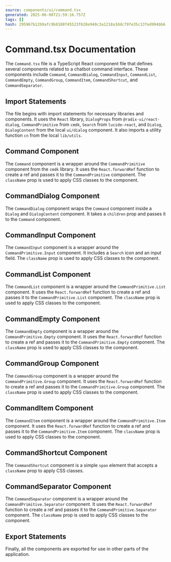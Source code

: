 ```yaml
---
source: components/ui/command.tsx
generated: 2025-06-08T21:59:16.757Z
tags: []
hash: 295967b12b9afc9b8188f45523f628e940c3a1218a3ddc797e35c13fed994bb6
---
```


# Command.tsx Documentation

The `Command.tsx` file is a TypeScript React component file that defines several components related to a chatbot command interface. These components include `Command`, `CommandDialog`, `CommandInput`, `CommandList`, `CommandEmpty`, `CommandGroup`, `CommandItem`, `CommandShortcut`, and `CommandSeparator`.

## Import Statements

The file begins with import statements for necessary libraries and components. It uses the `React` library, `DialogProps` from `@radix-ui/react-dialog`, `CommandPrimitive` from `cmdk`, `Search` from `lucide-react`, and `Dialog`, `DialogContent` from the local `ui/dialog` component. It also imports a utility function `cn` from the local `lib/utils`.

## Command Component

The `Command` component is a wrapper around the `CommandPrimitive` component from the `cmdk` library. It uses the `React.forwardRef` function to create a ref and passes it to the `CommandPrimitive` component. The `className` prop is used to apply CSS classes to the component.

## CommandDialog Component

The `CommandDialog` component wraps the `Command` component inside a `Dialog` and `DialogContent` component. It takes a `children` prop and passes it to the `Command` component.

## CommandInput Component

The `CommandInput` component is a wrapper around the `CommandPrimitive.Input` component. It includes a `Search` icon and an input field. The `className` prop is used to apply CSS classes to the component.

## CommandList Component

The `CommandList` component is a wrapper around the `CommandPrimitive.List` component. It uses the `React.forwardRef` function to create a ref and passes it to the `CommandPrimitive.List` component. The `className` prop is used to apply CSS classes to the component.

## CommandEmpty Component

The `CommandEmpty` component is a wrapper around the `CommandPrimitive.Empty` component. It uses the `React.forwardRef` function to create a ref and passes it to the `CommandPrimitive.Empty` component. The `className` prop is used to apply CSS classes to the component.

## CommandGroup Component

The `CommandGroup` component is a wrapper around the `CommandPrimitive.Group` component. It uses the `React.forwardRef` function to create a ref and passes it to the `CommandPrimitive.Group` component. The `className` prop is used to apply CSS classes to the component.

## CommandItem Component

The `CommandItem` component is a wrapper around the `CommandPrimitive.Item` component. It uses the `React.forwardRef` function to create a ref and passes it to the `CommandPrimitive.Item` component. The `className` prop is used to apply CSS classes to the component.

## CommandShortcut Component

The `CommandShortcut` component is a simple `span` element that accepts a `className` prop to apply CSS classes.

## CommandSeparator Component

The `CommandSeparator` component is a wrapper around the `CommandPrimitive.Separator` component. It uses the `React.forwardRef` function to create a ref and passes it to the `CommandPrimitive.Separator` component. The `className` prop is used to apply CSS classes to the component.

## Export Statements

Finally, all the components are exported for use in other parts of the application.